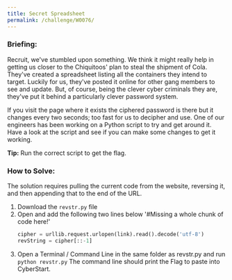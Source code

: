 ```yaml
---
title: Secret Spreadsheet
permalink: /challenge/W0076/
---
```


### Briefing: 
Recruit, we've stumbled upon something. We think it might really help in getting us closer to the Chiquitoos' plan to steal the shipment of Cola. They've created a spreadsheet listing all the containers they intend to target. Luckily for us, they've posted it online for other gang members to see and update. But, of course, being the clever cyber criminals they are, they've put it behind a particularly clever password system.

If you visit the page where it exists the ciphered password is there but it changes every two seconds; too fast for us to decipher and use. One of our engineers has been working on a Python script to try and get around it. Have a look at the script and see if you can make some changes to get it working.

**Tip:** Run the correct script to get the flag.

### How to Solve: 
The solution requires pulling the current code from the website, reversing it, and then appending that to the end of the URL.
1. Download the `revstr.py` file
2. Open and add the following two lines below '#Missing a whole chunk of code here!'
   ```py
   cipher = urllib.request.urlopen(link).read().decode('utf-8')
   revString = cipher[::-1]
   ```
3. Open a Terminal / Command Line in the same folder as revstr.py and run
   `python revstr.py`
The command line should print the Flag to paste into CyberStart.
